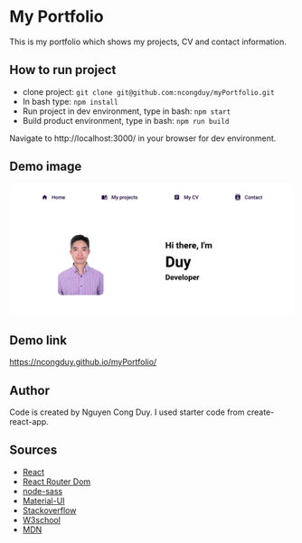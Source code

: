 # My Portfolio

This is my portfolio which shows my projects, CV and contact information.

## How to run project

- clone project: `git clone git@github.com:ncongduy/myPortfolio.git`
- In bash type: `npm install`
- Run project in dev environment, type in bash: `npm start`
- Build product environment, type in bash: `npm run build`

Navigate to http://localhost:3000/ in your browser for dev environment.

## Demo image

![Demo app](./public/assets/img/myPortfolio.png)

## Demo link

https://ncongduy.github.io/myPortfolio/

## Author

Code is created by Nguyen Cong Duy. I used starter code from create-react-app.

## Sources

- [React](https://reactjs.org/)
- [React Router Dom](https://reactrouter.com/docs/en/v6/getting-started/overview)
- [node-sass](https://www.npmjs.com/package/node-sass)
- [Material-UI](https://mui.com/)
- [Stackoverflow](https://stackoverflow.com/)
- [W3school](https://www.w3schools.com/)
- [MDN](https://developer.mozilla.org/en-US/)
